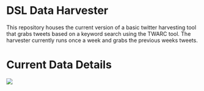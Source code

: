 # DSL Data Harvester

This repository houses the current version of a basic twitter harvesting tool that grabs tweets based on a keyword search using the TWARC tool.  The harvester currently runs once a week and grabs the previous weeks tweets.

# Current Data Details
  
  
  
<div class='tableauPlaceholder' id='viz1679670079956' style='position: relative'>
  <noscript>
    <a href='#'>
      <img alt=' ' src='https:&#47;&#47;public.tableau.com&#47;static&#47;images&#47;Ta&#47;TableauWorkshopFeb15&#47;CoolDashboard&#47;1_rss.png' style='border: none' />
    </a>
  </noscript>
  <object class='tableauViz'  style='display:none;'><param name='host_url' value='https%3A%2F%2Fpublic.tableau.com%2F' />
    <param name='embed_code_version' value='3' />
    <param name='site_root' value='' />
    <param name='name' value='TableauWorkshopFeb15&#47;CoolDashboard' />
    <param name='tabs' value='yes' />
    <param name='toolbar' value='yes' />
    <param name='static_image' value='https:&#47;&#47;public.tableau.com&#47;static&#47;images&#47;Ta&#47;TableauWorkshopFeb15&#47;CoolDashboard&#47;1.png' />
    <param name='animate_transition' value='yes' />
    <param name='display_static_image' value='yes' />
    <param name='display_spinner' value='yes' />
    <param name='display_overlay' value='yes' />
    <param name='display_count' value='yes' />
    <param name='language' value='en-US' />
  </object>

</div>                

<script type='text/javascript'>                    
  var divElement = document.getElementById('viz1679670079956');                    
  var vizElement = divElement.getElementsByTagName('object')[0];                    
  if ( divElement.offsetWidth > 800 ) { 
    vizElement.style.minWidth='1366px';
    vizElement.style.maxWidth='100%';
    vizElement.style.minHeight='850px';
    vizElement.style.maxHeight=(divElement.offsetWidth*0.75)+'px';}
  else if ( divElement.offsetWidth > 500 ) { 
    vizElement.style.minWidth='1366px';
    vizElement.style.maxWidth='100%';
    vizElement.style.minHeight='850px';
    vizElement.style.maxHeight=(divElement.offsetWidth*0.75)+'px';}
  else { 
    vizElement.style.minWidth='1000px';
    vizElement.style.maxWidth='100%';
    vizElement.style.minHeight='1050px';
    vizElement.style.maxHeight=(divElement.offsetWidth*1.77)+'px';}                     
  var scriptElement = document.createElement('script');                    
  scriptElement.src = 'https://public.tableau.com/javascripts/api/viz_v1.js';                    
  vizElement.parentNode.insertBefore(scriptElement, vizElement);                
</script>
